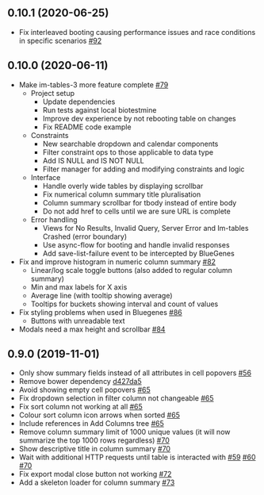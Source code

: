 ## 0.10.1 (2020-06-25)

- Fix interleaved booting causing performance issues and race conditions in specific scenarios [#92](https://github.com/intermine/im-tables-3/pull/92)

## 0.10.0 (2020-06-11)

- Make im-tables-3 more feature complete [#79](https://github.com/intermine/im-tables-3/pull/79)
    - Project setup
        - Update dependencies
        - Run tests against local biotestmine
        - Improve dev experience by not rebooting table on changes
        - Fix README code example
    - Constraints
        - New searchable dropdown and calendar components
        - Filter constraint ops to those applicable to data type
        - Add IS NULL and IS NOT NULL
        - Filter manager for adding and modifying constraints and logic
    - Interface
        - Handle overly wide tables by displaying scrollbar
        - Fix numerical column summary title pluralisation
        - Column summary scrollbar for tbody instead of entire body
        - Do not add href to cells until we are sure URL is complete
    - Error handling
        - Views for No Results, Invalid Query, Server Error and Im-tables Crashed (error boundary)
        - Use async-flow for booting and handle invalid responses
        - Add save-list-failure event to be intercepted by BlueGenes
- Fix and improve histogram in numeric column summary [#82](https://github.com/intermine/im-tables-3/pull/82)
    - Linear/log scale toggle buttons (also added to regular column summary)
    - Min and max labels for X axis
    - Average line (with tooltip showing average)
    - Tooltips for buckets showing interval and count of values
- Fix styling problems when used in Bluegenes [#86](https://github.com/intermine/im-tables-3/pull/86)
    - Buttons with unreadable text
- Modals need a max height and scrollbar [#84](https://github.com/intermine/im-tables-3/issues/84)

## 0.9.0 (2019-11-01)

- Only show summary fields instead of all attributes in cell popovers [#56](https://github.com/intermine/im-tables-3/pull/56)
- Remove bower dependency [d427da5](https://github.com/intermine/im-tables-3/commit/d427da5e2091f88d1f6853d27953c458c4a55f05)
- Avoid showing empty cell popovers [#65](https://github.com/intermine/im-tables-3/pull/65)
- Fix dropdown selection in filter column not changeable [#65](https://github.com/intermine/im-tables-3/pull/65)
- Fix sort column not working at all [#65](https://github.com/intermine/im-tables-3/pull/65)
- Colour sort column icon arrows when sorted [#65](https://github.com/intermine/im-tables-3/pull/65)
- Include references in Add Columns tree [#65](https://github.com/intermine/im-tables-3/pull/65)
- Remove column summary limit of 1000 unique values (it will now summarize the top 1000 rows regardless) [#70](https://github.com/intermine/im-tables-3/pull/70)
- Show descriptive title in column summary [#70](https://github.com/intermine/im-tables-3/pull/70)
- Wait with additional HTTP requests until table is interacted with [#59](https://github.com/intermine/im-tables-3/pull/59) [#60](https://github.com/intermine/im-tables-3/pull/60) [#70](https://github.com/intermine/im-tables-3/pull/70)
- Fix export modal close button not working [#72](https://github.com/intermine/im-tables-3/pull/72)
- Add a skeleton loader for column summary [#73](https://github.com/intermine/im-tables-3/pull/73)
